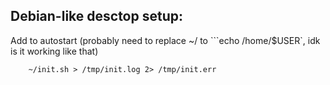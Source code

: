 ## Debian-like desctop setup:

Add to autostart (probably need to replace ~/ to ```echo /home/$USER`, idk is it working like that)
```
    ~/init.sh > /tmp/init.log 2> /tmp/init.err
```
